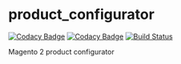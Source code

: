 # product_configurator
[![Codacy Badge](https://api.codacy.com/project/badge/Grade/b035f58d123c4988ab453063b3aef5e3)](https://www.codacy.com/app/Styopchik/productconfigurator?utm_source=github.com&amp;utm_medium=referral&amp;utm_content=Styopchik/productconfigurator&amp;utm_campaign=Badge_Grade)
[![Codacy Badge](https://api.codacy.com/project/badge/Coverage/b035f58d123c4988ab453063b3aef5e3)](https://www.codacy.com/app/Styopchik/productconfigurator?utm_source=github.com&utm_medium=referral&utm_content=Styopchik/productconfigurator&utm_campaign=Badge_Coverage)
[![Build Status](https://jenkins.eve.netzexpert.de/job/productconfigurator/job/master/badge/icon?style=plastic)](https://jenkins.eve.netzexpert.de/job/productconfigurator/master)

Magento 2 product configurator 

